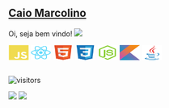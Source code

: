 ## [Caio Marcolino](https://github.com/CaioM4rcolino)
Oi, seja bem vindo! <img src="https://raw.githubusercontent.com/iampavangandhi/iampavangandhi/master/gifs/Hi.gif" width="30px"></h2>

  <div style="display: inline_block">
  <img align="center" alt="Matheus-Js" height="30" width="40" src="https://raw.githubusercontent.com/devicons/devicon/master/icons/javascript/javascript-plain.svg">
  <img align="center" alt="Matheus-React" height="30" width="40" src="https://raw.githubusercontent.com/devicons/devicon/master/icons/react/react-original.svg">
  <img align="center" alt="Matheus-HTML" height="30" width="40" src="https://raw.githubusercontent.com/devicons/devicon/master/icons/html5/html5-original.svg">
  <img align="center" alt="Matheus-CSS" height="30" width="40" src="https://raw.githubusercontent.com/devicons/devicon/master/icons/css3/css3-original.svg">
  <img align="center" alt="Matheus-NODE" height="30" width="40" src="https://raw.githubusercontent.com/devicons/devicon/master/icons/nodejs/nodejs-original.svg">
  <img align="center" alt="Matheus-Kotlin" height="30" width="40" src="https://raw.githubusercontent.com/devicons/devicon/master/icons/kotlin/kotlin-original.svg">
  <img align="center" alt="Matheus-Java" height="30" width="40" src="https://raw.githubusercontent.com/devicons/devicon/master/icons/java/java-original.svg">
  <!-- <img align="center" alt="Matheus-CSS" height="30" width="40" src="https://raw.githubusercontent.com/devicons/devicon/master/icons/python/python-original.svg"> -->
  <br>
  <br>
  
  ![visitors](https://visitor-badge.glitch.me/badge?page_id=CaioM4rcolino/)

  <div style="display: inline_block">
    <img height="180em" src="https://github-readme-stats.vercel.app/api?username=CaioM4rcolino&show_icons=true&hide_border=true&&count_private=true&include_all_commits=true&bg_color=20232a" />
    <img height="162em" src="https://github-readme-stats.vercel.app/api/top-langs/?username=CaioM4rcolino&layout=compact&title_color=61dafb&text_color=FFFFFF&icon_color=61dafb&bg_color=20232a"/>
  </div>
<!--START_SECTION:waka-->

<!--END_SECTION:waka-->
